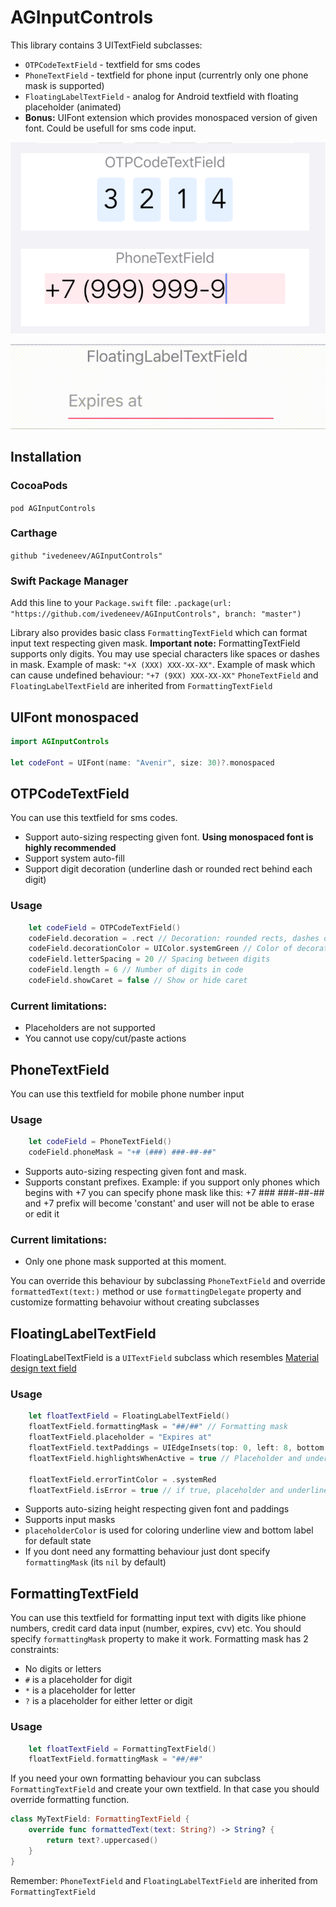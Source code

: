 # AGInputControls

This library contains 3 UITextField subclasses: 
* `OTPCodeTextField` - textfield for sms codes
* `PhoneTextField` - textfield for phone input (currentrly only one phone mask is supported)
* `FloatingLabelTextField` - analog for Android textfield with floating placeholder (animated)
* **Bonus:** UIFont extension which provides monospaced version of given font. Could be usefull for sms code input.

![How it looks](https://github.com/ivedeneev/AGInputControls/blob/main/Previews/visual.png "How it looks")

![How it looks](https://github.com/ivedeneev/AGInputControls/blob/main/Previews/float_anim.gif "How it looks")

## Installation

### CocoaPods
`pod AGInputControls`

### Carthage
`github "ivedeneev/AGInputControls"`

### Swift Package Manager
Add this line to your `Package.swift` file: `.package(url: "https://github.com/ivedeneev/AGInputControls", branch: "master")`


Library also provides basic class `FormattingTextField` which can format input text respecting given mask. 
**Important note:** FormattingTextField  supports only digits. You may use special characters like spaces or dashes in mask. Example of mask: `"+X (XXX) XXX-XX-XX"`. Example of mask which can cause undefined behaviour: `"+7 (9XX) XXX-XX-XX"` `PhoneTextField` and `FloatingLabelTextField` are inherited from `FormattingTextField`

## UIFont monospaced

```swift
import AGInputControls

let codeFont = UIFont(name: "Avenir", size: 30)?.monospaced
```

## OTPCodeTextField
You can use this textfield for sms codes.

* Support auto-sizing respecting given font. **Using monospaced font is highly recommended**
* Support system auto-fill
* Support digit decoration (underline dash or rounded rect behind each digit)

### Usage
```swift
    let codeField = OTPCodeTextField()
    codeField.decoration = .rect // Decoration: rounded rects, dashes or none. See OTPCodeField.Decoration
    codeField.decorationColor = UIColor.systemGreen // Color of decoration elements
    codeField.letterSpacing = 20 // Spacing between digits
    codeField.length = 6 // Number of digits in code
    codeField.showCaret = false // Show or hide caret
```

### Current limitations:
* Placeholders are not supported
* You cannot use copy/cut/paste actions

## PhoneTextField
You can use this textfield for mobile phone number input

### Usage
```swift
    let codeField = PhoneTextField()
    codeField.phoneMask = "+# (###) ###-##-##"
```

* Supports auto-sizing respecting given font and mask.
* Supports constant prefixes. Example: if you support only phones which begins with +7 you can specify phone mask like this: +7 ### ###-##-## and +7 prefix will become 'constant' and user will not be able to erase or edit it

### Current limitations:
* Only one phone mask supported at this moment.


You can override this behaviour by subclassing `PhoneTextField` and override `formattedText(text:)` method or use `formattingDelegate` property and customize formatting behavoiur without creating subclasses

## FloatingLabelTextField
FloatingLabelTextField is a `UITextField` subclass which resembles [Material design text field](https://m2.material.io/components/text-fields)

### Usage
```swift
    let floatTextField = FloatingLabelTextField()
    floatTextField.formattingMask = "##/##" // Formatting mask
    floatTextField.placeholder = "Expires at"
    floatTextField.textPaddings = UIEdgeInsets(top: 0, left: 8, bottom: 0, right: 0) // Paddings for text and floating placeholder
    floatTextField.highlightsWhenActive = true // Placeholder and underline view and bottom label are filled by tintColor when textfield is active

    floatTextField.errorTintColor = .systemRed
    floatTextField.isError = true // if true, placeholder and underline view and bottom label are filled by errorTintColor
```

* Supports auto-sizing height respecting given font and paddings
* Supports input masks
* `placeholderColor` is used for coloring underline view and bottom label for default state
* If you dont need any formatting behaviour just dont specify `formattingMask` (its `nil` by default)

## FormattingTextField
You can use this textfield for formatting input text with digits like phione numbers, credit card data input (number, expires, cvv) etc. You should specify `formattingMask` property to make it work. Formatting mask has 2 constraints:
- No digits or letters
- `#` is a placeholder for digit
- `*` is a placeholder for letter
- `?` is a placeholder for either letter or digit

### Usage
```swift
    let floatTextField = FormattingTextField()
    floatTextField.formattingMask = "##/##"
```

If you need your own formatting behaviour you can subclass `FormattingTextField` and create your own textfield. In that case you should override formatting function.

```swift
class MyTextField: FormattingTextField {
    override func formattedText(text: String?) -> String? {
        return text?.uppercased()
    }
}
```
Remember: `PhoneTextField` and `FloatingLabelTextField` are inherited from `FormattingTextField`
